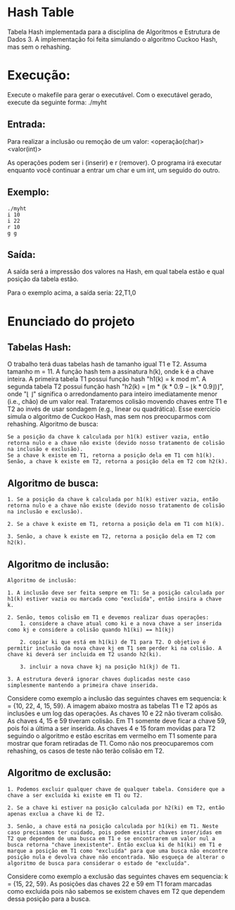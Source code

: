 # Hash Table
Tabela Hash implementada para a disciplina de Algoritmos e Estrutura de Dados 3. A implementação foi feita simulando o algoritmo Cuckoo Hash, mas sem o rehashing.

# Execução:
Execute o makefile para gerar o executável. Com o executável gerado, execute da seguinte forma:
./myht

## Entrada:
Para realizar a inclusão ou remoção de um valor:
    <operação(char)> <valor(int)>

As operações podem ser i (inserir) e r (remover). O programa irá executar enquanto você continuar a entrar um char e um int, um seguido do outro.

## Exemplo:
    ./myht
    i 10
    i 22
    r 10
    g g

## Saída:
A saída será a impressão dos valores na Hash, em qual tabela estão e qual posição da tabela estão.

Para o exemplo acima, a saída seria:
    22,T1,0

# Enunciado do projeto

## Tabelas Hash:

O trabalho terá duas tabelas hash de tamanho igual T1 e T2. Assuma tamanho m = 11. A função hash tem a assinatura h(k), onde k é a chave inteira. A primeira tabela T1 possui função hash "h1(k) = k mod m". A segunda tabela T2 possui função hash "h2(k) = ⌊m * (k * 0.9 − ⌊k * 0.9⌋)⌋", onde "⌊ ⌋" significa o arredondamento para inteiro imediatamente menor (i.e., chão) de um valor real. Trataremos colisão movendo chaves entre T1 e T2 ao invés de usar sondagem (e.g., linear ou quadrática). Esse exercício simula o algoritmo de Cuckoo Hash, mas sem nos preocuparmos com rehashing.
Algoritmo de busca:

    Se a posição da chave k calculada por h1(k) estiver vazia, então retorna nulo e a chave não existe (devido nosso tratamento de colisão na inclusão e exclusão).
    Se a chave k existe em T1, retorna a posição dela em T1 com h1(k).
    Senão, a chave k existe em T2, retorna a posição dela em T2 com h2(k).

## Algoritmo de busca:

    1. Se a posição da chave k calculada por h1(k) estiver vazia, então retorna nulo e a chave não existe (devido nosso tratamento de colisão na inclusão e exclusão).
    
    2. Se a chave k existe em T1, retorna a posição dela em T1 com h1(k).
    
    3. Senão, a chave k existe em T2, retorna a posição dela em T2 com h2(k).


## Algoritmo de inclusão:

    Algoritmo de inclusão:

    1. A inclusão deve ser feita sempre em T1: Se a posição calculada por h1(k) estiver vazia ou marcada como "excluída", então insira a chave k.
    
    2. Senão, temos colisão em T1 e devemos realizar duas operações:
        1. considere a chave atual como ki e a nova chave a ser inserida como kj e considere a colisão quando h1(ki) == h1(kj)
        
        2. copiar ki que está em h1(ki) de T1 para T2. O objetivo é permitir inclusão da nova chave kj em T1 sem perder ki na colisão. A chave ki deverá ser incluida em T2 usando h2(ki).
        
        3. incluir a nova chave kj na posição h1(kj) de T1.
        
    3. A estrutura deverá ignorar chaves duplicadas neste caso simplesmente mantendo a primeira chave inserida.

Considere como exemplo a inclusão das seguintes chaves em sequencia: k = {10, 22, 4, 15, 59}. A imagem abaixo mostra as tabelas T1 e T2 após as inclusões e um log das operações. As chaves 10 e 22 não tiveram colisão. As chaves 4, 15 e 59 tiveram colisão. Em T1 somente deve ficar a chave 59, pois foi a última a ser inserida. As chaves 4 e 15 foram movidas para T2 seguindo o algoritmo e estão escritas em vermelho em T1 somente para mostrar que foram retiradas de T1. Como não nos preocuparemos com rehashing, os casos de teste não terão colisão em T2.

## Algoritmo de exclusão:

    1. Podemos excluir qualquer chave de qualquer tabela. Considere que a chave a ser excluída ki existe em T1 ou T2.
    
    2. Se a chave ki estiver na posição calculada por h2(ki) em T2, então apenas exclua a chave ki de T2.
    
    3. Senão, a chave está na posição calculada por h1(ki) em T1. Neste caso precisamos ter cuidado, pois podem existir chaves inser/idas em T2 que dependem de uma busca em T1 e se encontrarem um valor nul a busca retorna "chave inexistente". Então exclua ki de h1(ki) em T1 e marque a posição em T1 como "excluída" para que uma busca não encontre posição nula e devolva chave não encontrada. Não esqueça de alterar o algoritmo de busca para considerar o estado de "excluída".

Considere como exemplo a exclusão das seguintes chaves em sequencia: k = {15, 22, 59}. As posições das chaves 22 e 59 em T1 foram marcadas como excluida pois não sabemos se existem chaves em T2 que dependem dessa posição para a busca.
